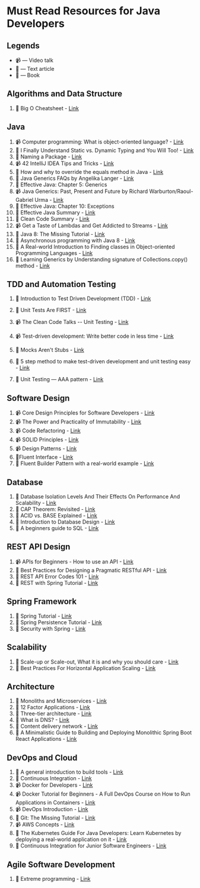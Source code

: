 # Must Read Resources for Java Developers

## Legends

- :video_camera: — Video talk
- :newspaper: — Text article
-  :book: — Book​ 

## Algorithms and Data Structure

1. :newspaper: Big O Cheatsheet - [Link](https://www.bigocheatsheet.com/)

## Java

1. :video_camera:  Computer programming: What is object-oriented language? - [Link](https://www.youtube.com/watch?v=SS-9y0H3Si8)
2. :newspaper: I Finally Understand Static vs. Dynamic Typing and You Will Too! - [Link](https://hackernoon.com/i-finally-understand-static-vs-dynamic-typing-and-you-will-too-ad0c2bd0acc7)
3. :newspaper: Naming a Package - [Link](https://docs.oracle.com/javase/tutorial/java/package/namingpkgs.html)
4. :video_camera:  42 IntelliJ IDEA Tips and Tricks - [Link](https://www.youtube.com/watch?v=eq3KiAH4IBI)
5. :newspaper: How and why to override the equals method in Java - [Link](http://users.csc.calpoly.edu/~gfisher/classes/102/info/howToOverrideEquals.html)
6. :newspaper: Java Generics FAQs by Angelika Langer - [Link](http://www.angelikalanger.com/GenericsFAQ/JavaGenericsFAQ.html)
7. :book: Effective Java: Chapter 5: Generics
8. :video_camera: Java Generics: Past, Present and Future by Richard Warburton/Raoul-Gabriel Urma - [Link](https://www.youtube.com/watch?v=LEAoMMEIUXk)
9. :book: Effective Java: Chapter 10: Exceptions
10. :book: Effective Java Summary - [Link](https://github.com/HugoMatilla/Effective-JAVA-Summary)
11. :book: Clean Code Summary - [Link](https://gist.github.com/wojteklu/73c6914cc446146b8b533c0988cf8d29)
12. :video_camera: Get a Taste of Lambdas and Get Addicted to Streams - [Link](https://www.youtube.com/watch?v=1OpAgZvYXLQ)
14. :newspaper: Java 8: The Missing Tutorial - [Link](https://github.com/shekhargulati/java8-the-missing-tutorial)
14. :newspaper: Asynchronous programming with Java 8 - [Link](https://medium.com/xebia-engineering/asynchronous-programming-with-java-java-8-d71a5323070e)
15. :newspaper: A Real-world Introduction to Finding classes in Object-oriented Programming Languages - [Link](https://medium.com/xebia-engineering/a-real-world-introduction-to-finding-classes-in-object-oriented-programming-languages-612eae35b802)
16. :newspaper: Learning Generics by Understanding signature of Collections.copy() method - [Link](https://medium.com/xebia-engineering/learning-generics-by-understanding-signature-of-collections-copy-method-1325a48ecae2)

## TDD and Automation Testing

1. :newspaper: Introduction to Test Driven Development (TDD) - [Link](http://agiledata.org/essays/tdd.html)

2. :newspaper: Unit Tests Are FIRST - [Link](https://pragprog.com/magazines/2012-01/unit-tests-are-first)

3. :video_camera: The Clean Code Talks -- Unit Testing - [Link](https://www.youtube.com/watch?v=wEhu57pih5w)

4. :video_camera: Test-driven development: Write better code in less time - [Link](https://www.youtube.com/watch?v=HhwElTL-mdI)

5. :newspaper: Mocks Aren't Stubs - [Link](https://martinfowler.com/articles/mocksArentStubs.html)

6. :newspaper: 5 step method to make test-driven development and unit testing easy - [Link](https://codeutopia.net/blog/2016/10/10/5-step-method-to-make-test-driven-development-and-unit-testing-easy/)

7. :newspaper: Unit Testing — AAA pattern - [Link](https://medium.com/xebia-engineering/unit-testing-aaa-pattern-ab1c08737d53)

   

## Software Design

1. :video_camera: Core Design Principles for Software Developers - [Link](https://www.youtube.com/watch?v=llGgO74uXMI)
2. :video_camera: The Power and Practicality of Immutability - [Link](https://www.youtube.com/watch?v=FQERMVABRrQ)
3. :video_camera: Code Refactoring - [Link](https://www.youtube.com/playlist?list=PLGLfVvz_LVvSuz6NuHAzpM52qKM6bPlCV)
4. :video_camera: SOLID Principles - [Link](https://www.youtube.com/playlist?list=PLdR9bD5hyZiiCr5pDs8tYmzHosz3tqIuD)
5. :video_camera: Design Patterns - [Link](https://www.youtube.com/playlist?list=PLF206E906175C7E07)
6. :newspaper:Fluent Interface - [Link](https://martinfowler.com/bliki/FluentInterface.html)
7. :newspaper: Fluent Builder Pattern with a real-world example - [Link](https://medium.com/xebia-engineering/fluent-builder-pattern-with-a-real-world-example-7b61be375a40)

## Database

1. :newspaper: Database Isolation Levels And Their Effects On Performance And Scalability - [Link](http://highscalability.com/blog/2011/2/10/database-isolation-levels-and-their-effects-on-performance-a.html)
2. :newspaper: CAP Theorem: Revisited - [Link](https://robertgreiner.com/cap-theorem-revisited/)
3. :newspaper: ACID vs. BASE Explained - [Link](https://neo4j.com/blog/acid-vs-base-consistency-models-explained/)
4. :newspaper: Introduction to Database Design - [Link](https://www.datanamic.com/support/lt-dez005-introduction-db-modeling.html)
5. :newspaper: A beginners guide to SQL - [Link](https://www.sohamkamani.com/blog/2016/07/07/a-beginners-guide-to-sql/)

## REST API Design

1. :video_camera: APIs for Beginners - How to use an API - [Link](https://www.youtube.com/watch?v=GZvSYJDk-us)
2. :newspaper: Best Practices for Designing a Pragmatic RESTful API - [Link](https://www.vinaysahni.com/best-practices-for-a-pragmatic-restful-api)
3. :newspaper: REST API Error Codes 101 - [Link](https://blog.restcase.com/rest-api-error-codes-101/)
4. :newspaper: REST with Spring Tutorial - [Link](https://www.baeldung.com/rest-with-spring-series)

## Spring Framework

1. :newspaper: Spring Tutorial - [Link](https://www.baeldung.com/spring-tutorial)​ 
2. :newspaper: Spring Persistence Tutorial - [Link](https://www.baeldung.com/persistence-with-spring-series)
3. :newspaper: Security with Spring - [Link](https://www.baeldung.com/security-spring)

## Scalability

1. :newspaper: Scale-up or Scale-out, What it is and why you should care - [Link](https://www.brianjgraf.com/2013/05/17/scalability-scale-up-scale-out-care/)
2. :newspaper: Best Practices For Horizontal Application Scaling - [Link](https://blog.openshift.com/best-practices-for-horizontal-application-scaling/)

## Architecture

1. :newspaper: Monoliths and Microservices - [Link](https://medium.com/@SkyscannerEng/monoliths-and-microservices-8c65708c3dbf)
2. :newspaper: 12 Factor Applications - [Link](https://12factor.net/)
3. :newspaper:  Three-tier architecture - [Link](https://www.linuxjournal.com/article/3508)
4. :newspaper: What is DNS? - [Link](https://www.cloudflare.com/learning/dns/what-is-dns/)
5. :newspaper:  Content delivery network - [Link](https://en.wikipedia.org/wiki/Content_delivery_network)
6. :newspaper: A Minimalistic Guide to Building and Deploying Monolithic Spring Boot React Applications - [Link](https://medium.com/xebia-engineering/a-minimalistic-guide-to-building-and-deploying-monolithic-spring-boot-react-applications-39440035b27)

## DevOps and Cloud

1. :newspaper: A general introduction to build tools - [Link](https://medium.com/xebia-engineering/a-general-introduction-to-build-tools-9070a47ed405)
2. :newspaper: Continuous Integration - [Link](https://martinfowler.com/articles/continuousIntegration.html)
3. :video_camera: Docker for Developers - [Link](https://www.youtube.com/watch?v=FdkNAjjO5yQ)
4. :video_camera: Docker Tutorial for Beginners - A Full DevOps Course on How to Run Applications in Containers - [Link](https://www.youtube.com/watch?v=fqMOX6JJhGo)
5. :video_camera: DevOps Introduction - [Link](https://www.youtube.com/watch?v=UqMUoINlKnY)
6. :newspaper:  Git: The Missing Tutorial - [Link](https://github.com/shekhargulati/git-the-missing-tutorial/blob/master/README.md)
7. :video_camera: AWS Concepts - [Link](https://www.youtube.com/playlist?list=PLv2a_5pNAko2Jl4Ks7V428ttvy-Fj4NKU)
8. :newspaper: The Kubernetes Guide For Java Developers: Learn Kubernetes by deploying a real-world application on it - [Link](https://medium.com/xebia-engineering/the-kubernetes-guide-for-java-developers-learn-kubernetes-by-deploying-a-real-world-application-35133f72d2e5)
9. :newspaper: Continuous Integration for Junior Software Engineers - [Link](https://medium.com/xebia-engineering/continuous-integration-for-junior-software-engineers-fbf79b5008bb)

## Agile Software Development

1. :newspaper: Extreme programming - [Link](https://en.wikipedia.org/wiki/Extreme_programming)

   